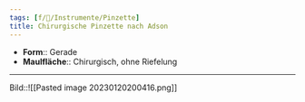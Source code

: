 ```yaml
---
tags: [f/🔪/Instrumente/Pinzette]
title: Chirurgische Pinzette nach Adson
---
```

- **Form**:: Gerade
- **Maulfläche**:: Chirurgisch, ohne Riefelung
---
Bild::![[Pasted image 20230120200416.png]]